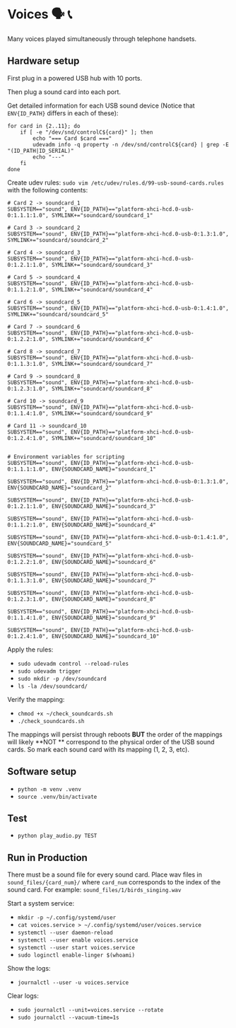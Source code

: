 # Voices 🗣️ 📞

Many voices played simultaneously through telephone handsets.


## Hardware setup

First plug in a powered USB hub with 10 ports.

Then plug a sound card into each port.

Get detailed information for each USB sound device (Notice that `ENV{ID_PATH}` differs in each of these):

```
for card in {2..11}; do
    if [ -e "/dev/snd/controlC${card}" ]; then
        echo "=== Card $card ==="
        udevadm info -q property -n /dev/snd/controlC${card} | grep -E "(ID_PATH|ID_SERIAL)"
        echo "---"
    fi
done
```

Create udev rules: `sudo vim /etc/udev/rules.d/99-usb-sound-cards.rules` with the 
following contents:

```
# Card 2 -> soundcard_1
SUBSYSTEM=="sound", ENV{ID_PATH}=="platform-xhci-hcd.0-usb-0:1.1.1:1.0", SYMLINK+="soundcard/soundcard_1"

# Card 3 -> soundcard_2
SUBSYSTEM=="sound", ENV{ID_PATH}=="platform-xhci-hcd.0-usb-0:1.3:1.0", SYMLINK+="soundcard/soundcard_2"

# Card 4 -> soundcard_3
SUBSYSTEM=="sound", ENV{ID_PATH}=="platform-xhci-hcd.0-usb-0:1.2.1:1.0", SYMLINK+="soundcard/soundcard_3"

# Card 5 -> soundcard_4
SUBSYSTEM=="sound", ENV{ID_PATH}=="platform-xhci-hcd.0-usb-0:1.1.2:1.0", SYMLINK+="soundcard/soundcard_4"

# Card 6 -> soundcard_5
SUBSYSTEM=="sound", ENV{ID_PATH}=="platform-xhci-hcd.0-usb-0:1.4:1.0", SYMLINK+="soundcard/soundcard_5"

# Card 7 -> soundcard_6
SUBSYSTEM=="sound", ENV{ID_PATH}=="platform-xhci-hcd.0-usb-0:1.2.2:1.0", SYMLINK+="soundcard/soundcard_6"

# Card 8 -> soundcard_7
SUBSYSTEM=="sound", ENV{ID_PATH}=="platform-xhci-hcd.0-usb-0:1.1.3:1.0", SYMLINK+="soundcard/soundcard_7"

# Card 9 -> soundcard_8
SUBSYSTEM=="sound", ENV{ID_PATH}=="platform-xhci-hcd.0-usb-0:1.2.3:1.0", SYMLINK+="soundcard/soundcard_8"

# Card 10 -> soundcard_9
SUBSYSTEM=="sound", ENV{ID_PATH}=="platform-xhci-hcd.0-usb-0:1.1.4:1.0", SYMLINK+="soundcard/soundcard_9"

# Card 11 -> soundcard_10
SUBSYSTEM=="sound", ENV{ID_PATH}=="platform-xhci-hcd.0-usb-0:1.2.4:1.0", SYMLINK+="soundcard/soundcard_10"


# Environment variables for scripting
SUBSYSTEM=="sound", ENV{ID_PATH}=="platform-xhci-hcd.0-usb-0:1.1.1:1.0", ENV{SOUNDCARD_NAME}="soundcard_1"

SUBSYSTEM=="sound", ENV{ID_PATH}=="platform-xhci-hcd.0-usb-0:1.3:1.0", ENV{SOUNDCARD_NAME}="soundcard_2"

SUBSYSTEM=="sound", ENV{ID_PATH}=="platform-xhci-hcd.0-usb-0:1.2.1:1.0", ENV{SOUNDCARD_NAME}="soundcard_3"

SUBSYSTEM=="sound", ENV{ID_PATH}=="platform-xhci-hcd.0-usb-0:1.1.2:1.0", ENV{SOUNDCARD_NAME}="soundcard_4"

SUBSYSTEM=="sound", ENV{ID_PATH}=="platform-xhci-hcd.0-usb-0:1.4:1.0", ENV{SOUNDCARD_NAME}="soundcard_5"

SUBSYSTEM=="sound", ENV{ID_PATH}=="platform-xhci-hcd.0-usb-0:1.2.2:1.0", ENV{SOUNDCARD_NAME}="soundcard_6"

SUBSYSTEM=="sound", ENV{ID_PATH}=="platform-xhci-hcd.0-usb-0:1.1.3:1.0", ENV{SOUNDCARD_NAME}="soundcard_7"

SUBSYSTEM=="sound", ENV{ID_PATH}=="platform-xhci-hcd.0-usb-0:1.2.3:1.0", ENV{SOUNDCARD_NAME}="soundcard_8"

SUBSYSTEM=="sound", ENV{ID_PATH}=="platform-xhci-hcd.0-usb-0:1.1.4:1.0", ENV{SOUNDCARD_NAME}="soundcard_9"

SUBSYSTEM=="sound", ENV{ID_PATH}=="platform-xhci-hcd.0-usb-0:1.2.4:1.0", ENV{SOUNDCARD_NAME}="soundcard_10"
```

Apply the rules:

- `sudo udevadm control --reload-rules`
- `sudo udevadm trigger`
- `sudo mkdir -p /dev/soundcard`
- `ls -la /dev/soundcard/`

Verify the mapping:

- `chmod +x ~/check_soundcards.sh`
- `./check_soundcards.sh`

The mappings will persist through reboots **BUT** the order of the mappings will likely **NOT
** correspond to the physical order of the USB sound cards. So mark each sound card with its mapping (1, 2, 3, etc).


## Software setup

- `python -m venv .venv`
- `source .venv/bin/activate`


## Test

- `python play_audio.py TEST`


## Run in Production

There must be a sound file for every sound card. Place wav files in `sound_files/{card_num}/` where `card_num` corresponds to the index of the sound card. For example: `sound_files/1/birds_singing.wav`

Start a system service:

- `mkdir -p ~/.config/systemd/user`
- `cat voices.service > ~/.config/systemd/user/voices.service`
- `systemctl --user daemon-reload`
- `systemctl --user enable voices.service`
- `systemctl --user start voices.service`
- `sudo loginctl enable-linger $(whoami)`

Show the logs:

- `journalctl --user -u voices.service`

Clear logs:

- `sudo journalctl --unit=voices.service --rotate`
- `sudo journalctl --vacuum-time=1s`
